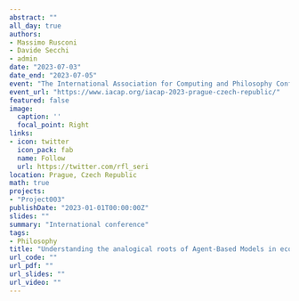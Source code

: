 ```yaml
---
abstract: ""
all_day: true
authors:
- Massimo Rusconi
- Davide Secchi
- admin
date: "2023-07-03"
date_end: "2023-07-05"
event: "The International Association for Computing and Philosophy Conference (IACAP 2023)"
event_url: "https://www.iacap.org/iacap-2023-prague-czech-republic/"
featured: false
image:
  caption: ''
  focal_point: Right
links:
- icon: twitter
  icon_pack: fab
  name: Follow
  url: https://twitter.com/rfl_seri
location: Prague, Czech Republic
math: true
projects:
- "Project003"
publishDate: "2023-01-01T00:00:00Z"
slides: ""
summary: "International conference"
tags:
- Philosophy
title: "Understanding the analogical roots of Agent-Based Models in economics and social sciences"
url_code: ""
url_pdf: ""
url_slides: ""
url_video: ""
---
```


